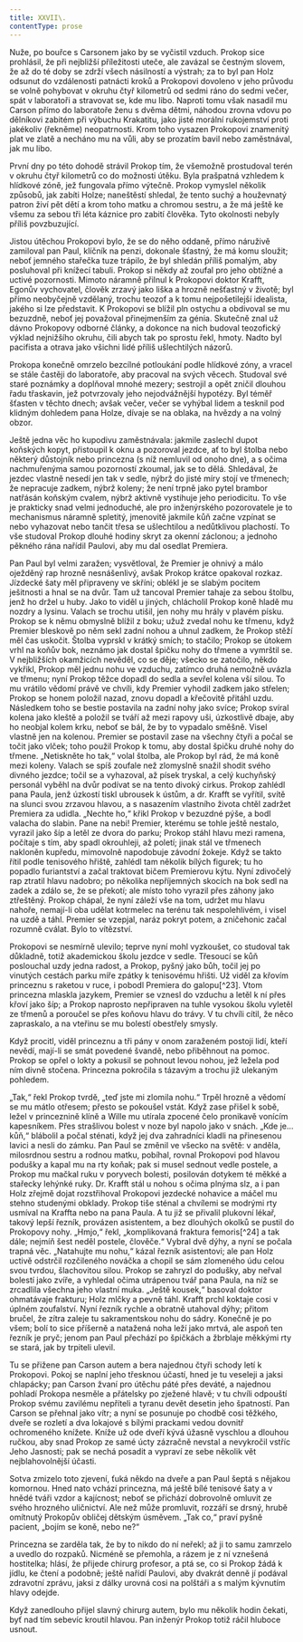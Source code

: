 ```yaml
---
title: XXVII\.
contentType: prose
---
```


<section>

Nuže, po bouřce s Carsonem jako by se vyčistil vzduch. Prokop sice prohlásil, že při nejbližší příležitosti uteče, ale zavázal se čestným slovem, že až do té doby se zdrží všech násilností a výstrah; za to byl pan Holz odsunut do vzdálenosti patnácti kroků a Prokopovi dovoleno v jeho průvodu se volně pohybovat v okruhu čtyř kilometrů od sedmi ráno do sedmi večer, spát v laboratoři a stravovat se, kde mu libo. Naproti tomu však nasadil mu Carson přímo do laboratoře ženu s dvěma dětmi, náhodou zrovna vdovu po dělníkovi zabitém při výbuchu Krakatitu, jako jisté morální rukojemství proti jakékoliv (řekněme) neopatrnosti. Krom toho vysazen Prokopovi znamenitý plat ve zlatě a necháno mu na vůli, aby se prozatím bavil nebo zaměstnával, jak mu libo.

První dny po této dohodě strávil Prokop tím, že všemožně prostudoval terén v okruhu čtyř kilometrů co do možnosti útěku. Byla prašpatná vzhledem k hlídkové zóně, jež fungovala přímo výtečně. Prokop vymyslel několik způsobů, jak zabíti Holze; naneštěstí shledal, že tento suchý a houževnatý patron živí pět dětí a krom toho matku a chromou sestru, a že má ještě ke všemu za sebou tři léta káznice pro zabití člověka. Tyto okolnosti nebyly příliš povzbuzující.

Jistou útěchou Prokopovi bylo, že se do něho oddaně, přímo náruživě zamiloval pan Paul, klíčník na penzi, dokonale šťastný, že má komu sloužit; neboť jemného stařečka tuze trápilo, že byl shledán příliš pomalým, aby posluhoval při knížecí tabuli. Prokop si někdy až zoufal pro jeho obtížné a uctivé pozornosti. Mimoto náramně přilnul k Prokopovi doktor Krafft, Egonův vychovatel, člověk zrzavý jako liška a hrozně nešťastný v životě; byl přímo neobyčejně vzdělaný, trochu teozof a k tomu nejpošetilejší idealista, jakého si lze představit. K Prokopovi se blížil pln ostychu a obdivoval se mu bezuzdně, neboť jej považoval přinejmenším za génia. Skutečně znal už dávno Prokopovy odborné články, a dokonce na nich budoval teozofický výklad nejnižšího okruhu, čili abych tak po sprostu řekl, hmoty. Nadto byl pacifista a otrava jako všichni lidé příliš ušlechtilých názorů.

Prokopa konečně omrzelo bezcílné potloukání podle hlídkové zóny, a vracel se stále častěji do laboratoře, aby pracoval na svých věcech. Studoval své staré poznámky a doplňoval mnohé mezery; sestrojil a opět zničil dlouhou řadu třaskavin, jež potvrzovaly jeho nejodvážnější hypotézy. Byl téměř šťasten v těchto dnech; avšak večer, večer se vyhýbal lidem a tesknil pod klidným dohledem pana Holze, dívaje se na oblaka, na hvězdy a na volný obzor.

Ještě jedna věc ho kupodivu zaměstnávala: jakmile zaslechl dupot koňských kopyt, přistoupil k oknu a pozoroval jezdce, ať to byl štolba nebo některý důstojník nebo princezna (s níž nemluvil od onoho dne), a s očima nachmuřenýma samou pozorností zkoumal, jak se to dělá. Shledával, že jezdec vlastně nesedí jen tak v sedle, nýbrž do jisté míry stojí ve třmenech; že nepracuje zadkem, nýbrž koleny; že není trpně jako pytel brambor natřásán koňským cvalem, nýbrž aktivně vystihuje jeho periodicitu. To vše je prakticky snad velmi jednoduché, ale pro inženýrského pozorovatele je to mechanismus náramně spletitý, jmenovitě jakmile kůň začne vzpínat se nebo vyhazovat nebo tančit třesa se ušlechtilou a nedůtklivou plachostí. To vše studoval Prokop dlouhé hodiny skryt za okenní záclonou; a jednoho pěkného rána nařídil Paulovi, aby mu dal osedlat Premiera.

Pan Paul byl velmi zaražen; vysvětloval, že Premier je ohnivý a málo oježděný rap hrozně nesnášenlivý, avšak Prokop krátce opakoval rozkaz. Jízdecké šaty měl připraveny ve skříni; oblékl je se slabým pocitem ješitnosti a hnal se na dvůr. Tam už tancoval Premier tahaje za sebou štolbu, jenž ho držel u huby. Jako to viděl u jiných, chlácholil Prokop koně hladě mu nozdry a lysinu. Valach se trochu utišil, jen nohy mu hrály v plavém písku. Prokop se k němu obmyslně blížil z boku; užuž zvedal nohu ke třmenu, když Premier bleskově po něm sekl zadní nohou a uhnul zadkem, že Prokop stěží měl čas uskočit. Štolba vyprskl v krátký smích; to stačilo; Prokop se útokem vrhl na koňův bok, neznámo jak dostal špičku nohy do třmene a vymrštil se. V nejbližších okamžicích nevěděl, co se děje; všecko se zatočilo, někdo vykřikl, Prokop měl jednu nohu ve vzduchu, zatímco druhá nemožně uvázla ve třmenu; nyní Prokop těžce dopadl do sedla a sevřel kolena vší silou. To mu vrátilo vědomí právě ve chvíli, kdy Premier vyhodil zadkem jako střelen; Prokop se honem položil nazad, znovu dopadl a křečovitě přitáhl uzdu. Následkem toho se bestie postavila na zadní nohy jako svíce; Prokop svíral kolena jako kleště a položil se tváří až mezi rapovy uši, úzkostlivě dbaje, aby ho neobjal kolem krku, neboť se bál, že by to vypadalo směšně. Visel vlastně jen na kolenou. Premier se postavil zase na všechny čtyři a počal se točit jako vlček; toho použil Prokop k tomu, aby dostal špičku druhé nohy do třmene. „Netiskněte ho tak,“ volal štolba, ale Prokop byl rád, že má koně mezi koleny. Valach se spíš zoufale než zlomyslně snažil shodit svého divného jezdce; točil se a vyhazoval, až písek tryskal, a celý kuchyňský personál vyběhl na dvůr podívat se na tento divoký cirkus. Prokop zahlédl pana Paula, jenž úzkostí tiskl ubrousek k ústům, a dr. Krafft se vyřítil, svítě na slunci svou zrzavou hlavou, a s nasazením vlastního života chtěl zadržet Premiera za udidla. „Nechte ho,“ křikl Prokop v bezuzdné pýše, a bodl valacha do slabin. Pane na nebi! Premier, kterému se tohle ještě nestalo, vyrazil jako šíp a letěl ze dvora do parku; Prokop stáhl hlavu mezi ramena, počítaje s tím, aby spadl okrouhleji, až poletí; jinak stál ve třmenech nakloněn kupředu, mimovolně napodobuje závodní žokeje. Když se takto řítil podle tenisového hřiště, zahlédl tam několik bílých figurek; tu ho popadlo furiantství a začal traktovat bičem Premierovu kýtu. Nyní zdivočelý rap ztratil hlavu nadobro; po několika nepříjemných skocích na bok sedl na zadek a zdálo se, že se překotí; ale místo toho vyrazil přes záhony jako ztřeštěný. Prokop chápal, že nyní záleží vše na tom, udržet mu hlavu nahoře, nemají-li oba udělat kotrmelec na terénu tak nespolehlivém, i visel na uzdě a táhl. Premier se vzepjal, naráz pokryt potem, a zničehonic začal rozumně cválat. Bylo to vítězství.

Prokopovi se nesmírně ulevilo; teprve nyní mohl vyzkoušet, co studoval tak důkladně, totiž akademickou školu jezdce v sedle. Třesoucí se kůň poslouchal uzdy jedna radost, a Prokop, pyšný jako bůh, točil jej po vinutých cestách parku míře zpátky k tenisovému hřišti. Už viděl za křovím princeznu s raketou v ruce, i pobodl Premiera do galopu[^23]. Vtom princezna mlaskla jazykem, Premier se vznesl do vzduchu a letěl k ní přes křoví jako šíp; a Prokop naprosto nepřipraven na tuhle vysokou školu vyletěl ze třmenů a poroučel se přes koňovu hlavu do trávy. V tu chvíli cítil, že něco zapraskalo, a na vteřinu se mu bolestí obestřely smysly.

Když procitl, viděl princeznu a tři pány v onom zaraženém postoji lidí, kteří nevědí, mají-li se smát povedené švandě, nebo přiběhnout na pomoc. Prokop se opřel o lokty a pokusil se pohnout levou nohou, jež ležela pod ním divně stočena. Princezna pokročila s tázavým a trochu již ulekaným pohledem.

„Tak,“ řekl Prokop tvrdě, „teď jste mi zlomila nohu.“ Trpěl hrozně a vědomí se mu mátlo otřesem; přesto se pokoušel vstát. Když zase přišel k sobě, ležel v princeznině klíně a Wille mu utírala zpocené čelo pronikavě vonícím kapesníkem. Přes strašlivou bolest v noze byl napolo jako v snách. „Kde je… kůň,“ blábolil a počal sténati, když jej dva zahradníci kladli na přinesenou lavici a nesli do zámku. Pan Paul se změnil ve všecko na světě: v anděla, milosrdnou sestru a rodnou matku, pobíhal, rovnal Prokopovi pod hlavou podušky a kapal mu na rty koňak; pak si musel sednout vedle postele, a Prokop mu mačkal ruku v poryvech bolesti, posilován dotykem té měkké a stařecky lehýnké ruky. Dr. Krafft stál u nohou s očima plnýma slz, a i pan Holz zřejmě dojat rozstřihoval Prokopovi jezdecké nohavice a máčel mu stehno studenými obklady. Prokop tiše sténal a chvílemi se modrými rty usmíval na Kraffta nebo na pana Paula. A tu již se přivalil plukovní lékař, takový lepší řezník, provázen asistentem, a bez dlouhých okolků se pustil do Prokopovy nohy. „Hmjo,“ řekl, „komplikovaná fraktura femoris[^24] a tak dále; nejmíň šest neděl postele, člověče.“ Vybral dvě dýhy, a nyní se počala trapná věc. „Natahujte mu nohu,“ kázal řezník asistentovi; ale pan Holz uctivě odstrčil rozčileného nováčka a chopil se sám zlomeného údu celou svou tvrdou, šlachovitou silou. Prokop se zahryzl do podušky, aby neřval bolestí jako zvíře, a vyhledal očima utrápenou tvář pana Paula, na níž se zrcadlila všechna jeho vlastní muka. „Ještě kousek,“ basoval doktor ohmatávaje frakturu; Holz mlčky a pevně táhl. Krafft prchl koktaje cosi v úplném zoufalství. Nyní řezník rychle a obratně utahoval dýhy; přitom bručel, že zítra zaleje tu sakramentskou nohu do sádry. Konečně je po všem; bolí to sice příšerně a natažená noha leží jako mrtvá, ale aspoň ten řezník je pryč; jenom pan Paul přechází po špičkách a žbrblaje měkkými rty se stará, jak by trpiteli ulevil.

Tu se přižene pan Carson autem a bera najednou čtyři schody letí k Prokopovi. Pokoj se naplní jeho třesknou účastí, hned je tu veseleji a jaksi chlapácky; pan Carson žvaní pro útěchu páté přes deváté, a najednou pohladí Prokopa nesměle a přátelsky po zježené hlavě; v tu chvíli odpouští Prokop svému zavilému nepříteli a tyranu devět desetin jeho špatností. Pan Carson se přehnal jako vítr; a nyní se posunuje po chodbě cosi těžkého, dveře se rozletí a dva lokajové s bílými prackami vedou dovnitř ochromeného knížete. Kníže už ode dveří kývá úžasně vyschlou a dlouhou ručkou, aby snad Prokop ze samé úcty zázračně nevstal a nevykročil vstříc Jeho Jasnosti; pak se nechá posadit a vypraví ze sebe několik vět nejblahovolnější účasti.

Sotva zmizelo toto zjevení, ťuká někdo na dveře a pan Paul šeptá s nějakou komornou. Hned nato vchází princezna, má ještě bílé tenisové šaty a v hnědé tváři vzdor a kajícnost; neboť se přichází dobrovolně omluvit ze svého hrozného uličnictví. Ale než může promluvit, rozzáří se drsný, hrubě omítnutý Prokopův obličej dětským úsměvem. „Tak co,“ praví pyšně pacient, „bojím se koně, nebo ne?“

Princezna se zarděla tak, že by to nikdo do ní neřekl; až ji to samu zamrzelo a uvedlo do rozpaků. Nicméně se přemohla, a rázem je z ní vznešená hostitelka; hlásí, že přijede chirurg profesor, a ptá se, co si Prokop žádá k jídlu, ke čtení a podobně; ještě nařídí Paulovi, aby dvakrát denně jí podával zdravotní zprávu, jaksi z dálky urovná cosi na polštáři a s malým kývnutím hlavy odejde.

Když zanedlouho přijel slavný chirurg autem, bylo mu několik hodin čekati, byť nad tím sebevíc kroutil hlavou. Pan inženýr Prokop totiž ráčil hluboce usnout.

</section>
